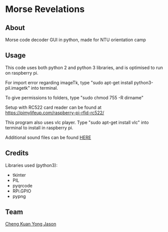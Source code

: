 # Morse Revelations

## About
Morse code decoder GUI in python, made for NTU orientation camp

## Usage
This code uses both python 2 and python 3 libraries, and is optimised to run on raspberry pi.

For import error regarding imageTk, type "sudo apt-get install python3-pil.imagetk" into terminal.

To give permissions to folders, type "sudo chmod 755 -R dirname"

Setup with RC522 card reader can be found at https://pimylifeup.com/raspberry-pi-rfid-rc522/

This program also uses vlc player. Type "sudo apt-get install vlc" into terminal to install in raspberry pi.

Additional sound files can be found [HERE](https://github.com/Jason-CKY/Morse-Decoder-GUI/tree/master/res)

## Credits
Libraries used (python3):  
* tkinter
* PIL
* pyqrcode
* RPi.GPIO
* pypng  

## Team
[Cheng Kuan Yong Jason](https://github.com/Jason-CKY)
